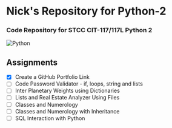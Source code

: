 # Nick's Repository for Python-2
### Code Repository for STCC CIT-117/117L Python 2


![Python]([https://github.com/naanastos/Test-First_Repository/raw/main/python.gif])

## Assignments
- [x] Create a GitHub Portfolio Link
- [ ] Code Password Validator - if, loops, string and lists
- [ ] Inter Planetary Weights using Dictionaries
- [ ] Lists and Real Estate Analyzer Using Files
- [ ] Classes and Numerology
- [ ] Classes and Numerology with Inheritance
- [ ] SQL Interaction with Python
